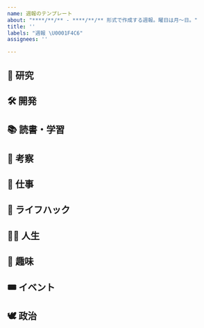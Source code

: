 ```yaml
---
name: 週報のテンプレート
about: "****/**/** - ****/**/** 形式で作成する週報。曜日は月～日。"
title: ''
labels: "週報 \U0001F4C6"
assignees: ''

---
```


## 🔬 研究

## 🛠 開発

## 📚 読書・学習

## 💭 考察

## 💼 仕事

## 🏡 ライフハック

## 🧙‍♂️ 人生

## 💞 趣味

## 🎟 イベント

## 🕊 政治
